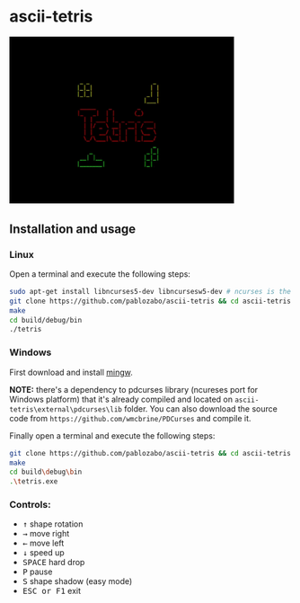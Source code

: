 # ascii-tetris

<img src=docs/preview.gif width=400px>

## Installation and usage

### Linux

Open a terminal and execute the following steps:

```bash
sudo apt-get install libncurses5-dev libncursesw5-dev # ncurses is the only required dependency
git clone https://github.com/pablozabo/ascii-tetris && cd ascii-tetris
make
cd build/debug/bin
./tetris
```

### Windows

First download and install [mingw](https://www.mingw-w64.org/downloads/#w64devkit).

**NOTE:** there's a dependency to pdcurses library (ncureses port for Windows platform) that it's
already compiled and located on `ascii-tetris\external\pdcurses\lib` folder. You can also
download the source code from `https://github.com/wmcbrine/PDCurses` and compile it.

Finally open a terminal and execute the following steps:

```bash
git clone https://github.com/pablozabo/ascii-tetris && cd ascii-tetris
make
cd build\debug\bin
.\tetris.exe
```

### Controls:

- <kbd>↑</kbd> shape rotation
- <kbd>→</kbd> move right
- <kbd>←</kbd> move left
- <kbd>↓</kbd> speed up
- <kbd>SPACE</kbd> hard drop
- <kbd>P</kbd> pause
- <kbd>S</kbd> shape shadow (easy mode)
- <kbd>ESC or F1</kbd> exit
